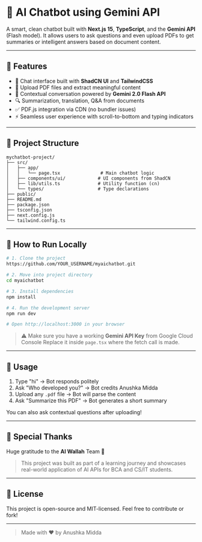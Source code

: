 # 🤖 AI Chatbot using Gemini API

A smart, clean chatbot built with **Next.js 15**, **TypeScript**, and the **Gemini API** (Flash model). It allows users to ask questions and even upload PDFs to get summaries or intelligent answers based on document content.

---

## 🌟 Features

* 💬 Chat interface built with **ShadCN UI** and **TailwindCSS**
* 📄 Upload PDF files and extract meaningful content
* 🧠 Contextual conversation powered by **Gemini 2.0 Flash API**
* 🔍 Summarization, translation, Q\&A from documents
* ✅ PDF.js integration via CDN (no bundler issues)
* ⚡ Seamless user experience with scroll-to-bottom and typing indicators

---

## 📁 Project Structure

```
mychatbot-project/
├── src/
│   ├── app/
│   │   └── page.tsx               # Main chatbot logic
│   ├── components/ui/            # UI components from ShadCN
│   ├── lib/utils.ts              # Utility function (cn)
│   └── types/                    # Type declarations
├── public/
├── README.md
├── package.json
├── tsconfig.json
├── next.config.js
└── tailwind.config.ts
```

---

## 🚀 How to Run Locally

```bash
# 1. Clone the project
https://github.com/YOUR_USERNAME/myaichatbot.git

# 2. Move into project directory
cd myaichatbot

# 3. Install dependencies
npm install

# 4. Run the development server
npm run dev

# Open http://localhost:3000 in your browser
```

> ⚠️ Make sure you have a working **Gemini API Key** from Google Cloud Console
> Replace it inside `page.tsx` where the fetch call is made.

---

## 🧪 Usage

1. Type "hi" → Bot responds politely
2. Ask "Who developed you?" → Bot credits Anushka Midda
3. Upload any `.pdf` file → Bot will parse the content
4. Ask "Summarize this PDF" → Bot generates a short summary

You can also ask contextual questions after uploading!

---

## 🙏 Special Thanks

Huge gratitude to the **AI Wallah** Team 💙

> This project was built as part of a learning journey and showcases real-world application of AI APIs for BCA and CS/IT students.

---

## 📄 License

This project is open-source and MIT-licensed. Feel free to contribute or fork!

---

> Made with ❤️ by Anushka Midda
